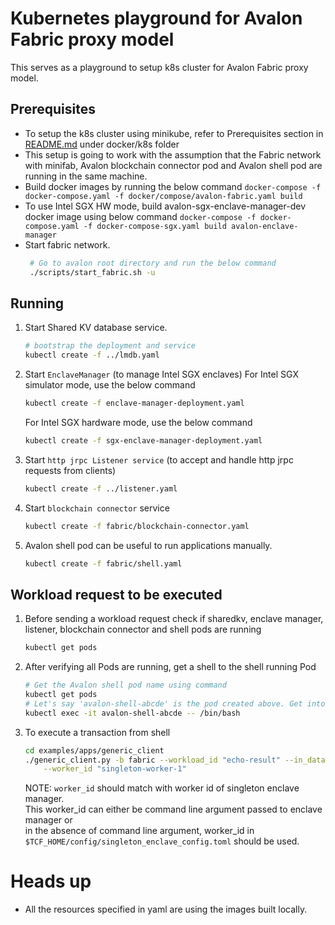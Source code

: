 # Kubernetes playground for Avalon Fabric proxy model

This serves as a playground to setup k8s cluster for Avalon Fabric proxy model.

## Prerequisites
- To setup the k8s cluster using minikube, refer to Prerequisites section in [README.md](../README.md) under docker/k8s folder
- This setup is going to work with the assumption that the Fabric network with minifab, Avalon blockchain connector pod
  and Avalon shell pod are running in the same machine.
- Build docker images by running the below command
  `docker-compose -f docker-compose.yaml -f docker/compose/avalon-fabric.yaml build`
- To use Intel SGX HW mode, build avalon-sgx-enclave-manager-dev docker image using below command
  `docker-compose -f docker-compose.yaml -f docker-compose-sgx.yaml build avalon-enclave-manager`
- Start fabric network.
  ```bash
   # Go to avalon root directory and run the below command
   ./scripts/start_fabric.sh -u
  ```

## Running 

1. Start Shared KV database service.
    ```bash
    # bootstrap the deployment and service
    kubectl create -f ../lmdb.yaml
    ```
2. Start `EnclaveManager` (to manage Intel SGX enclaves)
   For Intel SGX simulator mode, use the below command
    ```bash
    kubectl create -f enclave-manager-deployment.yaml
    ```
   For Intel SGX hardware mode, use the below command
    ```bash
    kubectl create -f sgx-enclave-manager-deployment.yaml
    ```
3.  Start `http jrpc Listener service` (to accept and handle http jrpc requests from clients)
    ```bash
    kubectl create -f ../listener.yaml
    ```
4.  Start `blockchain connector` service
    ```bash
    kubectl create -f fabric/blockchain-connector.yaml
    ```
5.  Avalon shell pod can be useful to run applications manually.
    ```bash
    kubectl create -f fabric/shell.yaml
    ```

## Workload request to be executed
1. Before sending a workload request check if sharedkv, enclave manager, listener, blockchain connector and shell pods are running
    ```bash
    kubectl get pods
    ```

2. After verifying all Pods are running, get a shell to the shell running Pod
    ```bash
    # Get the Avalon shell pod name using command
    kubectl get pods
    # Let's say 'avalon-shell-abcde' is the pod created above. Get into the shell
    kubectl exec -it avalon-shell-abcde -- /bin/bash
    ```
3. To execute a transaction from shell
   ```bash
   cd examples/apps/generic_client
   ./generic_client.py -b fabric --workload_id "echo-result" --in_data "Hello" \
       --worker_id "singleton-worker-1"
   ```

   NOTE: `worker_id` should match with worker id of singleton enclave manager.  
   This worker_id can either be command line argument passed to enclave manager or   
   in the absence of command line argument, worker_id in
   `$TCF_HOME/config/singleton_enclave_config.toml` should be used.

# Heads up
- All the resources specified in yaml are using the images built locally.
